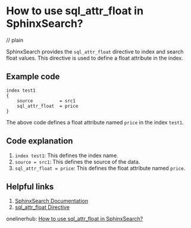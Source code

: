 # How to use sql_attr_float in SphinxSearch?
// plain

SphinxSearch provides the `sql_attr_float` directive to index and search float values. This directive is used to define a float attribute in the index.

## Example code

```
index test1
{
    source          = src1
    sql_attr_float  = price
}
```

The above code defines a float attribute named `price` in the index `test1`.

## Code explanation


1. `index test1`: This defines the index name.
2. `source = src1`: This defines the source of the data.
3. `sql_attr_float = price`: This defines the float attribute named `price`.

## Helpful links

1. [SphinxSearch Documentation](http://sphinxsearch.com/docs/current.html)
2. [sql_attr_float Directive](http://sphinxsearch.com/docs/current.html#conf-sql-attr-float)

onelinerhub: [How to use sql_attr_float in SphinxSearch?](https://onelinerhub.com/sphinx-search/how-to-use-sql_attr_float-in-sphinxsearch)